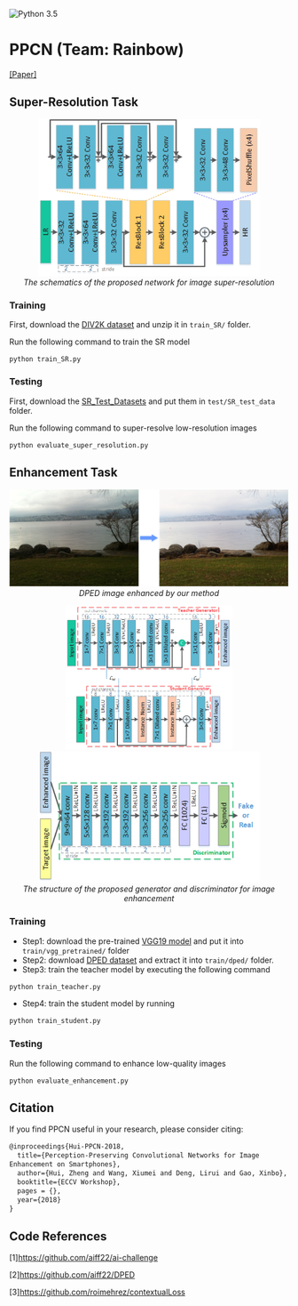 ![Python 3.5](https://img.shields.io/badge/python-3.5-green.svg)
# PPCN (Team: Rainbow)
[[Paper]](files/PPCN.pdf)
## Super-Resolution Task
<p align="center">
  <img src="files/SR-pipeline.png" width="400"> <br />
  <em> The schematics of the proposed network for image super-resolution</em>
</p>

### Training

First, download the [DIV2K dataset](https://data.vision.ee.ethz.ch/cvl/DIV2K/) and unzip it in ``train_SR/`` folder.

Run the following command to train the SR model
```
python train_SR.py
```

### Testing

First, download the [SR_Test_Datasets](https://drive.google.com/open?id=1_K6mchwDGOQMIXuBIGrlDA4EAYgbtdmU) and put them in ``test/SR_test_data`` folder.

Run the following command to super-resolve low-resolution images

```
python evaluate_super_resolution.py
```
## Enhancement Task
<p align="center">
  <img src="files/example.png" width="600"> <br />
  <em> DPED image enhanced by our method </em>
</p>
<p align="center">
  <img src="files/Generator.png" width="300">
  <img src="files/Discriminator.png" width="400"> <br />
  <em> The structure of the proposed generator and discriminator for image enhancement </em>
</p>

### Training
- Step1: download the pre-trained [VGG19 model](https://drive.google.com/open?id=1-09iLDLPB_evodnpTgq66u5YhvzN-kqo) and put it into `train/vgg_pretrained/` folder
- Step2: download [DPED dataset](http://people.ee.ethz.ch/~ihnatova/#dataset) and extract it into `train/dped/` folder.
- Step3: train the teacher model by executing the following command
```bash
python train_teacher.py
```
- Step4: train the student model by running
```bash
python train_student.py
```

### Testing

Run the following command to enhance low-quality images
```
python evaluate_enhancement.py
```
## Citation

If you find PPCN useful in your research, please consider citing:

```
@inproceedings{Hui-PPCN-2018,
  title={Perception-Preserving Convolutional Networks for Image Enhancement on Smartphones},
  author={Hui, Zheng and Wang, Xiumei and Deng, Lirui and Gao, Xinbo},
  booktitle={ECCV Workshop},
  pages = {},
  year={2018}
}
```

## Code References
[1]https://github.com/aiff22/ai-challenge

[2]https://github.com/aiff22/DPED

[3]https://github.com/roimehrez/contextualLoss
